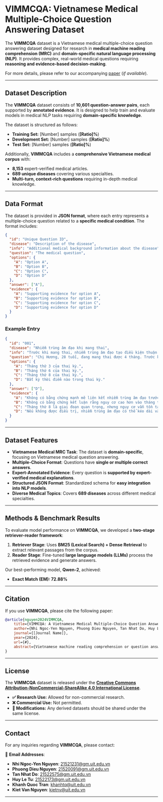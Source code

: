 # **VIMMCQA: Vietnamese Medical Multiple-Choice Question Answering Dataset**

The **VIMMCQA** dataset is a Vietnamese medical multiple-choice question answering dataset designed for research in **medical machine reading comprehension (MRC)** and **domain-specific natural language processing (NLP)**. It provides complex, real-world medical questions requiring **reasoning and evidence-based decision-making**.

For more details, please refer to our accompanying [paper](#) (*if available*).

---

## **Dataset Description**

The **VIMMCQA** dataset consists of **10,601 question-answer pairs**, each supported by **annotated evidence**. It is designed to help train and evaluate models in medical NLP tasks requiring **domain-specific knowledge**.

The dataset is structured as follows:
- **Training Set:** [Number] samples (**[Ratio]%**)
- **Development Set:** [Number] samples (**[Ratio]%**)
- **Test Set:** [Number] samples (**[Ratio]%**)

Additionally, **VIMMCQA** includes a **comprehensive Vietnamese medical corpus** with:
- **8,153** expert-verified medical articles.
- **689 unique diseases** covering various specialties.
- **Multi-turn, context-rich questions** requiring in-depth medical knowledge.

---

## **Data Format**

The dataset is provided in **JSON format**, where each entry represents a multiple-choice question related to a **specific medical condition**. The format includes:

```json
{
  "id": "Unique Question ID",
  "disease": "Description of the disease",
  "info": "Additional medical background information about the disease",
  "question": "The medical question",
  "options": {
    "A": "Option A",
    "B": "Option B",
    "C": "Option C",
    "D": "Option D"
  },
  "answer": ["A"],
  "evidence": {
    "A": "Supporting evidence for option A",
    "B": "Supporting evidence for option B",
    "C": "Supporting evidence for option C",
    "D": "Supporting evidence for option D"
  }
}
```

### **Example Entry**
```json
{
  "id": "001",
  "disease": "Nhiễm trùng âm đạo khi mang thai",
  "info": "Trước khi mang thai, nhiễm trùng âm đạo tạo điều kiện thuận lợi cho vi khuẩn (E. coli, liên cầu khuẩn nhóm B) xâm nhập vào cơ thể. Những vi khuẩn này có thể tồn tại sâu bên trong trong suốt thai kỳ.",
  "question": "Chị Hương, 28 tuổi, đang mang thai được 4 tháng. Trước khi mang thai, chị đã được chẩn đoán mắc nhiễm trùng âm đạo. Nếu không được điều trị kịp thời, chị Hương có nguy cơ bị vỡ ối vào thời điểm nào trong thai kỳ?",
  "options": {
    "A": "Tháng thứ 3 của thai kỳ.",
    "B": "Tháng thứ 6 của thai kỳ.",
    "C": "Tháng thứ 8 của thai kỳ.",
    "D": "Bất kỳ thời điểm nào trong thai kỳ."
  },
  "answer": ["D"],
  "evidence": {
    "A": "Không có bằng chứng mạnh mẽ liên kết nhiễm trùng âm đạo trước khi mang thai với nguy cơ vỡ ối vào tháng thứ 3.",
    "B": "Không có bằng chứng kết luận rằng nguy cơ cao hơn vào tháng thứ 6.",
    "C": "Tháng thứ 8 là giai đoạn quan trọng, nhưng nguy cơ vẫn tồn tại trong suốt thai kỳ.",
    "D": "Nếu không được điều trị, nhiễm trùng âm đạo có thể kéo dài và làm tăng nguy cơ vỡ ối vào bất kỳ thời điểm nào trong thai kỳ."
  }
}

```

---

## **Dataset Features**
- **Vietnamese Medical MRC Task**: The dataset is **domain-specific**, focusing on Vietnamese medical question answering.
- **Multiple-Choice Format**: Questions have **single or multiple correct answers**.
- **Expert-Annotated Evidence**: Every question is **supported by expert-verified medical explanations**.
- **Structured JSON Format**: Standardized schema for **easy integration into NLP models**.
- **Diverse Medical Topics**: Covers **689 diseases** across different medical specialties.

---

## **Methods & Benchmark Results**

To evaluate model performance on **VIMMCQA**, we developed a **two-stage retriever-reader framework**:

1. **Retriever Stage**: Uses **BM25 (Lexical Search) + Dense Retrieval** to extract relevant passages from the corpus.
2. **Reader Stage**: Fine-tuned **large language models (LLMs)** process the retrieved evidence and generate answers.

Our best-performing model, **Qwen-2**, achieved:
- **Exact Match (EM): 72.88%**
---

## **Citation**
If you use **VIMMCQA**, please cite the following paper:

```bibtex
@article{nguyen2024VIMMCQA,
    title={VIMMCQA: A Vietnamese Medical Multiple-Choice Question Answering Dataset},
    author={Nhi Ngoc-Yen Nguyen, Phuong Dieu Nguyen, Tan Nhat Do, Huy Le Tu, Khanh Quoc Tran, Kiet Van Nguyen},
    journal={[Journal Name]},
    year={2024},
    url={#},
    abstract={Vietnamese machine reading comprehension or question answering, especially in tasks requiring reasoning over specialized domain knowledge like medical information, remains under-researched. To contribute to medical domain reading comprehension, we propose a new dataset and a new framework for low-resource languages like Vietnamese.}
}
```

---

## **License**
The **VIMMCQA** dataset is released under the **[Creative Commons Attribution-NonCommercial-ShareAlike 4.0 International License](https://creativecommons.org/licenses/by-nc-sa/4.0/)**.

- **✅ Research Use:** Allowed for non-commercial research.
- **❌ Commercial Use:** Not permitted.
- **🔄 Modifications:** Any derived datasets should be shared under the same license.

---

## **Contact**
For any inquiries regarding **VIMMCQA**, please contact:

📩 **Email Addresses**:
- **Nhi Ngoc-Yen Nguyen**: [21521231@gm.uit.edu.vn](mailto:21521231@gm.uit.edu.vn)
- **Phuong Dieu Nguyen**: [21520091@gm.uit.edu.vn](mailto:21520091@gm.uit.edu.vn)
- **Tan Nhat Do**: [21522575@gm.uit.edu.vn](mailto:21522575@gm.uit.edu.vn)
- **Huy Le Tu**: [21522173@gm.uit.edu.vn](mailto:21522173@gm.uit.edu.vn)
- **Khanh Quoc Tran**: [khanhtq@uit.edu.vn](mailto:khanhtq@uit.edu.vn)
- **Kiet Van Nguyen**: [kietnv@uit.edu.vn](mailto:kietnv@uit.edu.vn)

---
